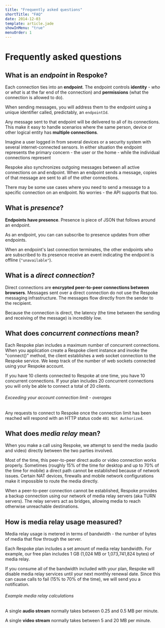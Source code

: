 ```yaml
---
title: "Frequently asked questions"
shortTitle: "FAQ"
date: 2014-12-03
template: article.jade
showInMenu: "true"
menuOrder: 1
---
```


# Frequently asked questions

## What is an *endpoint* in Respoke?

Each connection ties into an **endpoint**. The endpoint controls **identity** - *who* or *what*
is at the far end of the connection) and **permissions** (what the connection is allowed to do).

When sending messages, you will address them to the endpoint using a unique identifier called,
predictably, an `endpointId`.

Any message sent to that endpoint will be delivered to all of its connections. This make it easy
to handle scenarios where the same person, device or other logical entity has **multiple connections**.

Imagine a user logged in from several devices or a security system with several internet-connected sensors. In either situation the endpoint represents the primary concern - the user or the home - while the individual connections represent

Respoke also synchronizes outgoing messages between all active connections on and endpoint. When an
endpoint sends a message, copies of that message are sent to all of the other connections.

There may be some use cases where you need to send a message to a specific connection on an
endpoint. No worries - the API supports that too.


## What is *presence*?

**Endpoints have presence**. Presence is piece of JSON that follows around an endpoint.

As an endpoint, you can can subscribe to presence updates from other endpoints.

When an endpoint's last connection terminates, the other endpoints who are subscribed to its
presence receive an event indicating the endpoint is offline (`"unavailable"`).

## What is a *direct connection*?

Direct connections are **encrypted peer-to-peer connections between browsers**. Messages sent over a
direct connection do not use the Respoke messaging infrastructure. The messages flow directly
from the sender to the recipient.

Because the connection is direct, the latency (the time between the sending and receiving of
the message) is incredibly low.

## What does *concurrent connections* mean?
Each Respoke plan includes a maximum number of concurrent connections. When you application
create a Respoke client instance and invoke the "connect()" method, the client establishes a
web socket connection to the Respoke service. We keep track of the number of web sockets
connected using your Respoke account.

If you have 10 clients connected to Respoke at one time, you have 10 concurrent connections.
If your plan includes 20 concurrent connections you will only be able to connect a total of
20 clients.

###### Exceeding your account connection limit - overages
Any requests to connect to Respoke once the connection limit has been reached will
respond with an HTTP status code `401 Not Authorized`.

## What does *media relay* mean?
When you make a call using Respoke, we attempt to send the media (audio and video) directly between
the two parties involved.

Most of the time, this peer-to-peer direct audio or video connection works properly.
Sometimes (roughly 15% of the time for desktop and up to 70% of the time for mobile) a direct
path cannot be established because of network issues. Certain NAT devices, firewalls and
mobile network configurations make it impossible to route the media directly.

When a peer-to-peer connection cannot be established, Respoke provides a backup connection
using our network of media relay servers (aka TURN servers). The relay servers act as bridges,
allowing media to reach otherwise unreachable destinations.

## How is media relay usage measured?

Media relay usage is metered in terms of bandwidth - the number of bytes of media that flow
through the server.

Each Respoke plan includes a set amount of media relay bandwidth.
For example, our free plan includes 1 GB (1,024 MB or 1,073,741,824 bytes) of media relay.

If you consume all of the bandwidth included with your plan, Respoke will disable media relay
services until your next monthly renewal date. Since this can cause calls to fail (15% to 70% of
the time), we will send you a notification.

###### Example media relay calculations
A single **audio stream** normally takes between 0.25 and 0.5 MB per minute.

A single **video stream** normally takes between 5 and 20 MB per minute.
